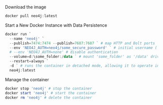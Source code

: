Download the image
```powershell
docker pull neo4j:latest
```

Start a New Docker Instance with Data Persistence
```powershell
docker run `
  --name 'neo4j' `
  --publish=7474:7474 --publish=7687:7687 ` # map HTTP and Bolt ports
  --env 'NEO4J_AUTH=neo4j/some_secure_password' ` # initial username ('neo4j') and password.
  # --env 'NEO4J_AUTH=none' # disable authentication
  --volume=d:\some_folder:/data ` # mount 'some_folder' as '/data' drive
  --restart=always `
  -d ` # runs the container in detached mode, allowing it to operate in the background
  neo4j:latest
```

Manage the container
```powershell
docker stop 'neo4j' # stop the container
docker start 'neo4j' # start the container
docker rm 'neo4j' # delete the container
```
